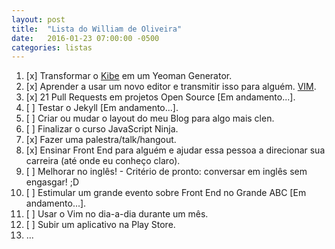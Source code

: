 ```yaml
---
layout: post
title:  "Lista do William de Oliveira"
date:   2016-01-23 07:00:00 -0500
categories: listas
---
```


1. [x] Transformar o [Kibe](https://github.com/woliveiras/kibe) em um Yeoman Generator.
1. [x] Aprender a usar um novo editor e transmitir isso para alguém. [VIM](https://github.com/woliveiras/vim-noobs).
1. [x] 21 Pull Requests em projetos Open Source [Em andamento...].
1. [ ] Testar o Jekyll  [Em andamento...].
1. [ ] Criar ou mudar o layout do meu Blog para algo mais clen.
1. [ ] Finalizar o curso JavaScript Ninja.
1. [x] Fazer uma palestra/talk/hangout.
1. [x] Ensinar Front End para alguém e ajudar essa pessoa a direcionar sua carreira (até onde eu conheço claro).
1. [ ] Melhorar no inglês! - Critério de pronto: conversar em inglês sem engasgar! ;D
1. [ ] Estimular um grande evento sobre Front End no Grande ABC [Em andamento...].
1. [ ] Usar o Vim no dia-a-dia durante um mês.
1. [ ] Subir um aplicativo na Play Store.
1. ...
